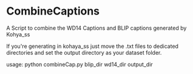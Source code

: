 # CombineCaptions
A Script to combine the WD14 Captions and BLIP captions generated by Kohya_ss

If you're generating in kohaya_ss just move the .txt files to dedicated directories and set the output directory as your dataset folder.

usage:  python combineCap.py blip_dir wd14_dir output_dir
